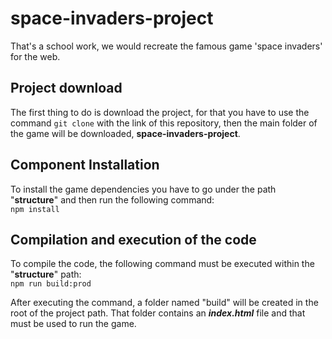 # space-invaders-project
That's a school work, we would recreate the famous game 'space invaders' for the web.

## Project download
The first thing to do is download the project, for that you have to use the command `git clone` with the link of this repository, 
then the main folder of the game will be downloaded, **space-invaders-project**.

## Component Installation
To install the game dependencies you have to go under the path "**structure**" and then run the following command:
<br>`npm install`

## Compilation and execution of the code
To compile the code, the following command must be executed within the "**structure**" path:
<br>`npm run build:prod`<br>

After executing the command, a folder named "build" will be created in the root of the project path.
That folder contains an **_index.html_** file and that must be used to run the game.